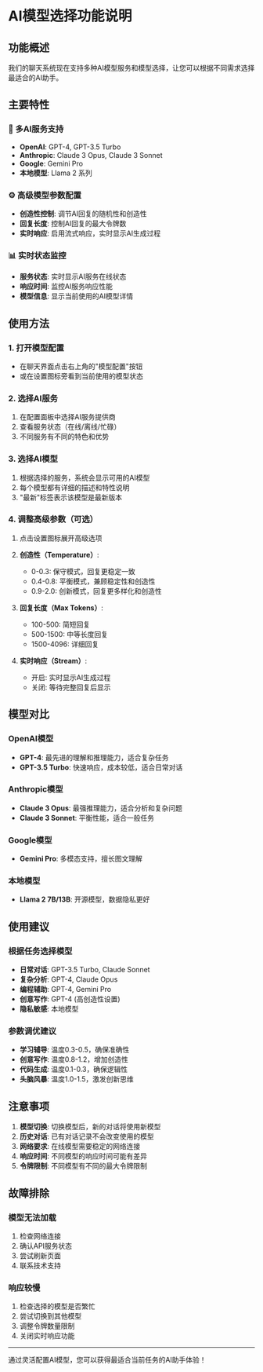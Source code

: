 # AI模型选择功能说明

## 功能概述

我们的聊天系统现在支持多种AI模型服务和模型选择，让您可以根据不同需求选择最适合的AI助手。

## 主要特性

### 🤖 多AI服务支持
- **OpenAI**: GPT-4, GPT-3.5 Turbo
- **Anthropic**: Claude 3 Opus, Claude 3 Sonnet  
- **Google**: Gemini Pro
- **本地模型**: Llama 2 系列

### ⚙️ 高级模型参数配置
- **创造性控制**: 调节AI回复的随机性和创造性
- **回复长度**: 控制AI回复的最大令牌数
- **实时响应**: 启用流式响应，实时显示AI生成过程

### 📊 实时状态监控
- **服务状态**: 实时显示AI服务在线状态
- **响应时间**: 监控AI服务响应性能
- **模型信息**: 显示当前使用的AI模型详情

## 使用方法

### 1. 打开模型配置
- 在聊天界面点击右上角的"模型配置"按钮
- 或在设置图标旁看到当前使用的模型状态

### 2. 选择AI服务
1. 在配置面板中选择AI服务提供商
2. 查看服务状态（在线/离线/忙碌）
3. 不同服务有不同的特色和优势

### 3. 选择AI模型
1. 根据选择的服务，系统会显示可用的AI模型
2. 每个模型都有详细的描述和特性说明
3. "最新"标签表示该模型是最新版本

### 4. 调整高级参数（可选）
1. 点击设置图标展开高级选项
2. **创造性（Temperature）**:
   - 0-0.3: 保守模式，回复更稳定一致
   - 0.4-0.8: 平衡模式，兼顾稳定性和创造性
   - 0.9-2.0: 创新模式，回复更多样化和创造性

3. **回复长度（Max Tokens）**:
   - 100-500: 简短回复
   - 500-1500: 中等长度回复
   - 1500-4096: 详细回复

4. **实时响应（Stream）**:
   - 开启: 实时显示AI生成过程
   - 关闭: 等待完整回复后显示

## 模型对比

### OpenAI模型
- **GPT-4**: 最先进的理解和推理能力，适合复杂任务
- **GPT-3.5 Turbo**: 快速响应，成本较低，适合日常对话

### Anthropic模型  
- **Claude 3 Opus**: 最强推理能力，适合分析和复杂问题
- **Claude 3 Sonnet**: 平衡性能，适合一般任务

### Google模型
- **Gemini Pro**: 多模态支持，擅长图文理解

### 本地模型
- **Llama 2 7B/13B**: 开源模型，数据隐私更好

## 使用建议

### 根据任务选择模型
- **日常对话**: GPT-3.5 Turbo, Claude Sonnet
- **复杂分析**: GPT-4, Claude Opus
- **编程辅助**: GPT-4, Gemini Pro
- **创意写作**: GPT-4 (高创造性设置)
- **隐私敏感**: 本地模型

### 参数调优建议
- **学习辅导**: 温度0.3-0.5，确保准确性
- **创意写作**: 温度0.8-1.2，增加创造性
- **代码生成**: 温度0.1-0.3，确保逻辑性
- **头脑风暴**: 温度1.0-1.5，激发创新思维

## 注意事项

1. **模型切换**: 切换模型后，新的对话将使用新模型
2. **历史对话**: 已有对话记录不会改变使用的模型
3. **网络要求**: 在线模型需要稳定的网络连接
4. **响应时间**: 不同模型的响应时间可能有差异
5. **令牌限制**: 不同模型有不同的最大令牌限制

## 故障排除

### 模型无法加载
1. 检查网络连接
2. 确认API服务状态
3. 尝试刷新页面
4. 联系技术支持

### 响应较慢
1. 检查选择的模型是否繁忙
2. 尝试切换到其他模型
3. 调整令牌数量限制
4. 关闭实时响应功能

---

通过灵活配置AI模型，您可以获得最适合当前任务的AI助手体验！